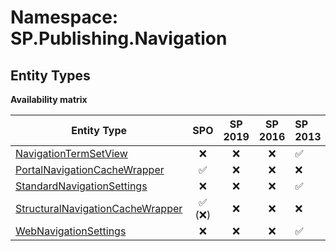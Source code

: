 # Namespace: SP.Publishing.Navigation

## Entity Types

**Availability matrix**

Entity Type | SPO | SP 2019 | SP 2016 | SP 2013
----------|:---:|:-------:|:-------:|:-------
[NavigationTermSetView](./EntityTypes/NavigationTermSetView.md) | ❌ | ❌ | ❌ | ✅
[PortalNavigationCacheWrapper](./EntityTypes/PortalNavigationCacheWrapper.md) | ✅ | ❌ | ❌ | ❌
[StandardNavigationSettings](./EntityTypes/StandardNavigationSettings.md) | ❌ | ❌ | ❌ | ✅
[StructuralNavigationCacheWrapper](./EntityTypes/StructuralNavigationCacheWrapper.md) | ✅ (❌) | ❌ | ❌ | ❌
[WebNavigationSettings](./EntityTypes/WebNavigationSettings.md) | ❌ | ❌ | ❌ | ✅
